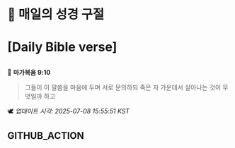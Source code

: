 # 🙏 매일의 성경 구절
# [Daily Bible verse]
##
<!-- START_BIBLE_VERSE -->
📖 **마가복음 9:10**
> 그들이 이 말씀을 마음에 두며 서로 문의하되 죽은 자 가운데서 살아나는 것이 무엇일까 하고

🕊️ _업데이트 시각: 2025-07-08 15:55:51 KST_
  <!-- END_BIBLE_VERSE -->
## GITHUB_ACTION
